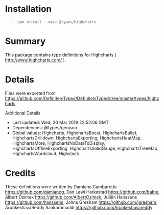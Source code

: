 # Installation
> `npm install --save @types/highcharts`

# Summary
This package contains type definitions for Highcharts ( http://www.highcharts.com/ ).

# Details
Files were exported from https://github.com/DefinitelyTyped/DefinitelyTyped/tree/master/types/highcharts

Additional Details
 * Last updated: Wed, 20 Mar 2019 22:52:06 GMT
 * Dependencies: @types/geojson
 * Global values: Highcharts, HighchartsBoost, HighchartsBullet, HighchartsDrilldown, HighchartsExporting, HighchartsHeatMap, HighchartsMore, HighchartsNoDataToDisplay, HighchartsOfflineExporting, HighchartsSolidGauge, HighchartsTreeMap, HighchartsWordcloud, Highstock

# Credits
These definitions were written by Damiano Gambarotto <https://github.com/damianog>, Dan Lewi Harkestad <https://github.com/baltie>, Albert Ozimek <https://github.com/AlbertOzimek>, Juliën Hanssens <https://github.com/hanssens>, Johns Gresham <https://github.com/jgresham>, ArunkeshavaReddy Sankaramaddi <https://github.com/Arunkeshavareddy>.
